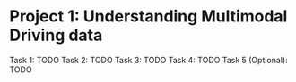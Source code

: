 # Project 1: Understanding Multimodal Driving data
 Task 1: TODO
 Task 2: TODO
 Task 3: TODO
 Task 4: TODO
 Task 5 (Optional): TODO
